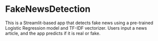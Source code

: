 # FakeNewsDetection
This is a Streamlit-based app that detects fake news using a pre-trained Logistic Regression model and TF-IDF vectorizer. Users input a news article, and the app predicts if it is real or fake.
